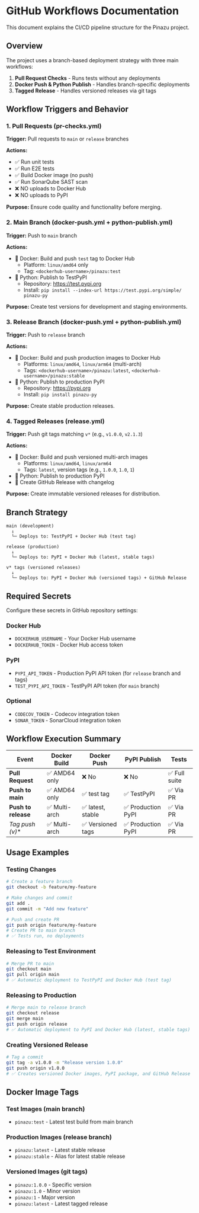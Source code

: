 # GitHub Workflows Documentation

This document explains the CI/CD pipeline structure for the Pinazu project.

## Overview

The project uses a branch-based deployment strategy with three main workflows:

1. **Pull Request Checks** - Runs tests without any deployments
2. **Docker Push & Python Publish** - Handles branch-specific deployments
3. **Tagged Release** - Handles versioned releases via git tags

## Workflow Triggers and Behavior

### 1. Pull Requests (pr-checks.yml)

**Trigger:** Pull requests to `main` or `release` branches

**Actions:**
- ✅ Run unit tests
- ✅ Run E2E tests
- ✅ Build Docker image (no push)
- ✅ Run SonarQube SAST scan
- ❌ NO uploads to Docker Hub
- ❌ NO uploads to PyPI

**Purpose:** Ensure code quality and functionality before merging.

### 2. Main Branch (docker-push.yml + python-publish.yml)

**Trigger:** Push to `main` branch

**Actions:**
- 🐳 Docker: Build and push `test` tag to Docker Hub
  - Platform: `linux/amd64` only
  - Tag: `<dockerhub-username>/pinazu:test`
- 🐍 Python: Publish to TestPyPI
  - Repository: https://test.pypi.org
  - Install: `pip install --index-url https://test.pypi.org/simple/ pinazu-py`

**Purpose:** Create test versions for development and staging environments.

### 3. Release Branch (docker-push.yml + python-publish.yml)

**Trigger:** Push to `release` branch

**Actions:**
- 🐳 Docker: Build and push production images to Docker Hub
  - Platforms: `linux/amd64`, `linux/arm64` (multi-arch)
  - Tags: `<dockerhub-username>/pinazu:latest`, `<dockerhub-username>/pinazu:stable`
- 🐍 Python: Publish to production PyPI
  - Repository: https://pypi.org
  - Install: `pip install pinazu-py`

**Purpose:** Create stable production releases.

### 4. Tagged Releases (release.yml)

**Trigger:** Push git tags matching `v*` (e.g., `v1.0.0`, `v2.1.3`)

**Actions:**
- 🐳 Docker: Build and push versioned multi-arch images
  - Platforms: `linux/amd64`, `linux/arm64`
  - Tags: `latest`, version tags (e.g., `1.0.0`, `1.0`, `1`)
- 🐍 Python: Publish to production PyPI
- 📝 Create GitHub Release with changelog

**Purpose:** Create immutable versioned releases for distribution.

## Branch Strategy

```
main (development)
  ↓
  └─ Deploys to: TestPyPI + Docker Hub (test tag)
  
release (production)
  ↓
  └─ Deploys to: PyPI + Docker Hub (latest, stable tags)

v* tags (versioned releases)
  ↓
  └─ Deploys to: PyPI + Docker Hub (versioned tags) + GitHub Release
```

## Required Secrets

Configure these secrets in GitHub repository settings:

### Docker Hub
- `DOCKERHUB_USERNAME` - Your Docker Hub username
- `DOCKERHUB_TOKEN` - Docker Hub access token

### PyPI
- `PYPI_API_TOKEN` - Production PyPI API token (for `release` branch and tags)
- `TEST_PYPI_API_TOKEN` - TestPyPI API token (for `main` branch)

### Optional
- `CODECOV_TOKEN` - Codecov integration token
- `SONAR_TOKEN` - SonarCloud integration token

## Workflow Execution Summary

| Event | Docker Build | Docker Push | PyPI Publish | Tests |
|-------|-------------|------------|--------------|-------|
| **Pull Request** | ✅ AMD64 only | ❌ No | ❌ No | ✅ Full suite |
| **Push to main** | ✅ AMD64 only | ✅ test tag | ✅ TestPyPI | ✅ Via PR |
| **Push to release** | ✅ Multi-arch | ✅ latest, stable | ✅ Production PyPI | ✅ Via PR |
| **Tag push (v*)** | ✅ Multi-arch | ✅ Versioned tags | ✅ Production PyPI | ✅ Via PR |

## Usage Examples

### Testing Changes
```bash
# Create a feature branch
git checkout -b feature/my-feature

# Make changes and commit
git add .
git commit -m "Add new feature"

# Push and create PR
git push origin feature/my-feature
# Create PR to main branch
# ✅ Tests run, no deployments
```

### Releasing to Test Environment
```bash
# Merge PR to main
git checkout main
git pull origin main
# ✅ Automatic deployment to TestPyPI and Docker Hub (test tag)
```

### Releasing to Production
```bash
# Merge main to release branch
git checkout release
git merge main
git push origin release
# ✅ Automatic deployment to PyPI and Docker Hub (latest, stable tags)
```

### Creating Versioned Release
```bash
# Tag a commit
git tag -a v1.0.0 -m "Release version 1.0.0"
git push origin v1.0.0
# ✅ Creates versioned Docker images, PyPI package, and GitHub Release
```

## Docker Image Tags

### Test Images (main branch)
- `pinazu:test` - Latest test build from main branch

### Production Images (release branch)
- `pinazu:latest` - Latest stable release
- `pinazu:stable` - Alias for latest stable release

### Versioned Images (git tags)
- `pinazu:1.0.0` - Specific version
- `pinazu:1.0` - Minor version
- `pinazu:1` - Major version
- `pinazu:latest` - Latest tagged release